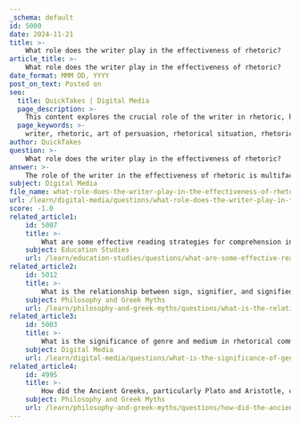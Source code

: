```yaml
---
_schema: default
id: 5000
date: 2024-11-21
title: >-
    What role does the writer play in the effectiveness of rhetoric?
article_title: >-
    What role does the writer play in the effectiveness of rhetoric?
date_format: MMM DD, YYYY
post_on_text: Posted on
seo:
  title: QuickTakes | Digital Media
  page_description: >-
    This content explores the crucial role of the writer in rhetoric, highlighting the significance of understanding the audience, employing rhetorical appeals, organizing arguments, and being aware of timing in effective communication.
  page_keywords: >-
    writer, rhetoric, art of persuasion, rhetorical situation, rhetorical appeals, ethos, pathos, logos, genre, medium, clarity, organization, kairos, critical thinking, persuasion, audience engagement
author: QuickTakes
question: >-
    What role does the writer play in the effectiveness of rhetoric?
answer: >-
    The role of the writer in the effectiveness of rhetoric is multifaceted and crucial. Rhetoric, fundamentally, is the art of persuasion, and the writer's choices significantly influence how effectively a message is communicated to an audience. Here are several key aspects of the writer's role in rhetoric:\n\n1. **Understanding the Rhetorical Situation**: The writer must be aware of the rhetorical situation, which includes the purpose, audience, topic, and context. By understanding these elements, the writer can tailor their message to resonate with the intended audience. For instance, knowing the audience's values and beliefs allows the writer to choose appropriate language and arguments that will be persuasive.\n\n2. **Use of Rhetorical Appeals**: Writers employ rhetorical appeals—ethos (credibility), pathos (emotional appeal), and logos (logical reasoning)—to persuade their audience. The effectiveness of these appeals depends on the writer's ability to establish authority, connect emotionally, and present logical arguments. For example, a writer discussing public health issues might use statistical evidence (logos) while also sharing personal stories (pathos) to engage the audience.\n\n3. **Choice of Genre and Medium**: The writer's selection of genre and medium also plays a significant role in how the message is received. Different genres (e.g., persuasive essays, speeches, advertisements) have distinct conventions that can enhance or hinder the effectiveness of the rhetoric. The medium (e.g., print, digital, visual) can also affect how the audience interacts with the message.\n\n4. **Clarity and Organization**: A well-structured argument is essential for effective rhetoric. The writer must present their ideas clearly and logically, guiding the audience through their reasoning. This involves crafting a strong thesis statement, organizing the body of the text coherently, and providing a compelling conclusion that reinforces the argument.\n\n5. **Awareness of Kairos**: The concept of kairos, or the opportune moment for communication, is vital for writers. A writer must recognize the right timing and context for their message to maximize its impact. This includes being responsive to current events or cultural shifts that may affect how the audience perceives the argument.\n\n6. **Critical Thinking and Analysis**: Writers must engage in critical thinking to analyze their own arguments and anticipate counterarguments. This involves identifying logical fallacies and addressing potential objections, which strengthens the overall persuasiveness of the text.\n\nIn summary, the writer plays a pivotal role in the effectiveness of rhetoric by strategically employing rhetorical appeals, understanding the audience and context, choosing appropriate genres and mediums, organizing their arguments clearly, and being aware of the timing of their message. These elements work together to enhance the writer's ability to persuade and influence their audience effectively.
subject: Digital Media
file_name: what-role-does-the-writer-play-in-the-effectiveness-of-rhetoric.md
url: /learn/digital-media/questions/what-role-does-the-writer-play-in-the-effectiveness-of-rhetoric
score: -1.0
related_article1:
    id: 5007
    title: >-
        What are some effective reading strategies for comprehension in academic contexts?
    subject: Education Studies
    url: /learn/education-studies/questions/what-are-some-effective-reading-strategies-for-comprehension-in-academic-contexts
related_article2:
    id: 5012
    title: >-
        What is the relationship between sign, signifier, and signified in semiotics?
    subject: Philosophy and Greek Myths
    url: /learn/philosophy-and-greek-myths/questions/what-is-the-relationship-between-sign-signifier-and-signified-in-semiotics
related_article3:
    id: 5003
    title: >-
        What is the significance of genre and medium in rhetorical communication?
    subject: Digital Media
    url: /learn/digital-media/questions/what-is-the-significance-of-genre-and-medium-in-rhetorical-communication
related_article4:
    id: 4995
    title: >-
        How did the Ancient Greeks, particularly Plato and Aristotle, contribute to the field of rhetoric?
    subject: Philosophy and Greek Myths
    url: /learn/philosophy-and-greek-myths/questions/how-did-the-ancient-greeks-particularly-plato-and-aristotle-contribute-to-the-field-of-rhetoric
---
```


&nbsp;